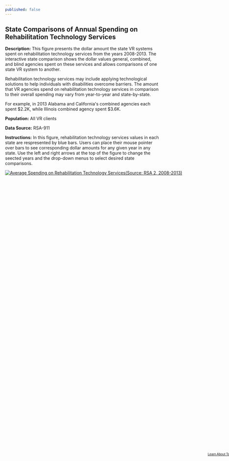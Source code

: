 ```yaml
---
published: false
---
```


## State Comparisons of Annual Spending on Rehabilitation Technology Services

**Description:** This figure presents the dollar amount the state VR systems spent on rehabilitation technology services from the years 2008-2013. The interactive state comparison shows the dollar values general, combined, and blind agencies spent on these services and allows comparisons of one state VR system to another.   

Rehabilitation technology services may include applying technological solutions to help individuals with disabilities overcome barriers. The amount that VR agencies spend on rehabilitation technology services in comparison to their overall spending may vary from year-to-year and state-by-state.  

For example, in 2013 Alabama and California's combined agencies each spent $2.2K, while Illinois combined agency spent $3.6K. 

**Population:** All VR clients 

**Data Source:** RSA-911

**Instructions:** In this figure, rehabilitation technology services values in each state are respresented by blue bars. Users can place their mouse pointer over bars to see corresponding dollar amounts for any given year in any state. Use the left and right arrows at the top of the figure to change the seected years and the drop-down menus to select desired state comparisons.

<script type='text/javascript' src='https://public.tableausoftware.com/javascripts/api/viz_v1.js'></script><div class='tableauPlaceholder' style='width: 768px; height: 924px;'><noscript><a href='#'><img alt='Average Spending on Rehabilitation Technology Services(Source: RSA 2, 2008-2013) ' src='https:&#47;&#47;publicrevizit.tableausoftware.com&#47;static&#47;images&#47;PC&#47;PCPT7XD33&#47;1_rss.png' style='border: none' /></a></noscript><object class='tableauViz' width='768' height='924' style='display:none;'><param name='host_url' value='https%3A%2F%2Fpublic.tableausoftware.com%2F' /> <param name='path' value='shared&#47;PCPT7XD33' /> <param name='toolbar' value='yes' /><param name='static_image' value='https:&#47;&#47;publicrevizit.tableausoftware.com&#47;static&#47;images&#47;PC&#47;PCPT7XD33&#47;1.png' /> <param name='animate_transition' value='yes' /><param name='display_static_image' value='yes' /><param name='display_spinner' value='yes' /><param name='display_overlay' value='yes' /><param name='display_count' value='yes' /><param name='showVizHome' value='no' /><param name='showTabs' value='y' /></object></div><div style='width:768px;height:22px;padding:0px 10px 0px 0px;color:black;font:normal 8pt verdana,helvetica,arial,sans-serif;'><div style='float:right; padding-right:8px;'><a href='http://www.tableausoftware.com/public/about-tableau-products?ref=https://public.tableausoftware.com/shared/PCPT7XD33' target='_blank'>Learn About Tableau</a></div></div>

